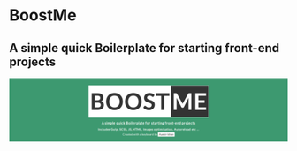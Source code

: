 # BoostMe
## A simple quick Boilerplate for starting front-end projects

![index screen](screen.png)
